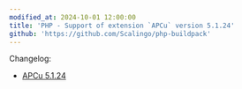 ```yaml
---
modified_at: 2024-10-01 12:00:00
title: 'PHP - Support of extension `APCu` version 5.1.24'
github: 'https://github.com/Scalingo/php-buildpack'
---
```


Changelog:

* [APCu 5.1.24](https://github.com/krakjoe/apcu/releases/tag/v5.1.24)
